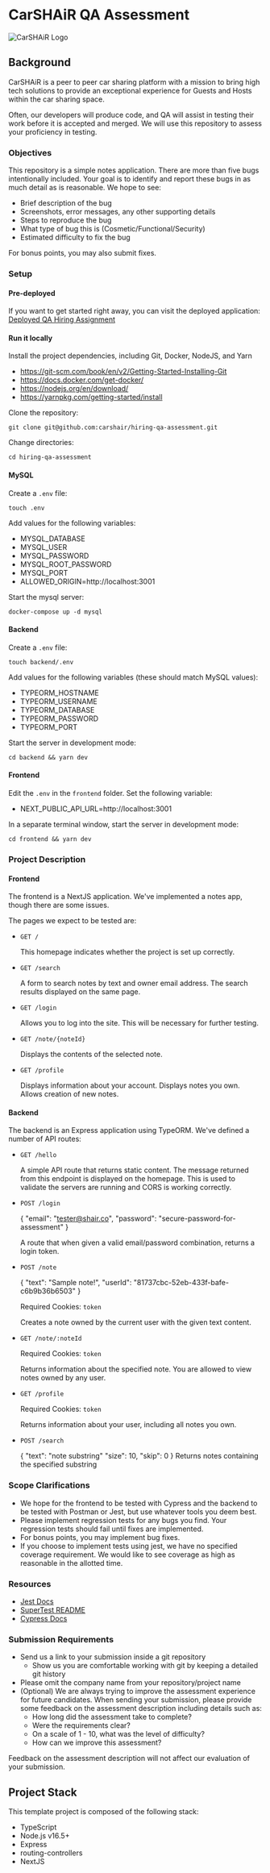 # CarSHAiR QA Assessment

![CarSHAiR Logo](https://www.carshair.com/CarSHAiR-Logo.png)

## Background

CarSHAiR is a peer to peer car sharing platform with a mission to bring high tech solutions to provide an exceptional experience for Guests and Hosts within the car sharing space.

Often, our developers will produce code, and QA will assist in testing their work before it is accepted and merged. We will use this repository to assess your proficiency in testing.

### Objectives

This repository is a simple notes application. There are more than five bugs intentionally included. Your goal is to identify and report these bugs in as much detail as is reasonable. We hope to see:
* Brief description of the bug
* Screenshots, error messages, any other supporting details
* Steps to reproduce the bug
* What type of bug this is (Cosmetic/Functional/Security)
* Estimated difficulty to fix the bug

For bonus points, you may also submit fixes.

### Setup

#### Pre-deployed
If you want to get started right away, you can visit the deployed application:
[Deployed QA Hiring Assignment](https://master.hiring-assignment.qa.c66.me/)

#### Run it locally

Install the project dependencies, including Git, Docker, NodeJS, and Yarn
* https://git-scm.com/book/en/v2/Getting-Started-Installing-Git
* https://docs.docker.com/get-docker/
* https://nodejs.org/en/download/
* https://yarnpkg.com/getting-started/install

Clone the repository:

`git clone git@github.com:carshair/hiring-qa-assessment.git`

Change directories:

`cd hiring-qa-assessment`

#### MySQL

Create a `.env` file:

`touch .env`

Add values for the following variables:
- MYSQL_DATABASE
- MYSQL_USER
- MYSQL_PASSWORD
- MYSQL_ROOT_PASSWORD
- MYSQL_PORT
- ALLOWED_ORIGIN=http://localhost:3001

Start the mysql server:

`docker-compose up -d mysql`

#### Backend

Create a `.env` file:

`touch backend/.env`

Add values for the following variables (these should match MySQL values):
- TYPEORM_HOSTNAME
- TYPEORM_USERNAME
- TYPEORM_DATABASE
- TYPEORM_PASSWORD
- TYPEORM_PORT

Start the server in development mode:

`cd backend && yarn dev`


#### Frontend

Edit the `.env` in the `frontend` folder. Set the following variable:

- NEXT_PUBLIC_API_URL=http://localhost:3001

In a separate terminal window, start the server in development mode:

`cd frontend && yarn dev`

### Project Description

#### Frontend

The frontend is a NextJS application. We've implemented a notes app, though there are some issues.

The pages we expect to be tested are:

- `GET /`

  This homepage indicates whether the project is set up correctly.

- `GET /search`

  A form to search notes by text and owner email address. The search results displayed on the same page.

- `GET /login`

  Allows you to log into the site. This will be necessary for further testing.

- `GET /note/{noteId}`

  Displays the contents of the selected note.

- `GET /profile`

  Displays information about your account. Displays notes you own. Allows creation of new notes.

#### Backend

The backend is an Express application using TypeORM. We've defined a number of API routes:

- `GET /hello`

  A simple API route that returns static content. The message returned from this endpoint is displayed on the homepage. This is used to validate the servers are running and CORS is working correctly.

- `POST /login`

  {
    "email": "tester@shair.co",
    "password": "secure-password-for-assessment"
  }

  A route that when given a valid email/password combination, returns a login token.

- `POST /note`

  {
    "text": "Sample note!",
    "userId": "81737cbc-52eb-433f-bafe-c6b9b36b6503"
  }

  Required Cookies: `token`

  Creates a note owned by the current user with the given text content.

- `GET /note/:noteId`

  Required Cookies: `token`

  Returns information about the specified note. You are allowed to view notes owned by any user.

- `GET /profile`

  Required Cookies: `token`

  Returns information about your user, including all notes you own.

- `POST /search`

  {
    "text": "note substring"
    "size": 10,
    "skip": 0
  }
  Returns notes containing the specified substring

### Scope Clarifications
- We hope for the frontend to be tested with Cypress and the backend to be tested with Postman or Jest, but use whatever tools you deem best.
- Please implement regression tests for any bugs you find. Your regression tests should fail until fixes are implemented.
- For bonus points, you may implement bug fixes.
- If you choose to implement tests using jest, we have no specified coverage requirement. We would like to see coverage as high as reasonable in the allotted time.

### Resources

- [Jest Docs](https://jestjs.io/docs/getting-started)
- [SuperTest README](https://github.com/visionmedia/supertest#supertest)
- [Cypress Docs](https://docs.cypress.io/api/table-of-contents)

### Submission Requirements

- Send us a link to your submission inside a git repository
  - Show us you are comfortable working with git by keeping a detailed git history
- Please omit the company name from your repository/project name
- (Optional) We are always trying to improve the assessment experience for future candidates. When sending your submission, please provide some feedback on the assessment description including details such as:
  - How long did the assessment take to complete?
  - Were the requirements clear?
  - On a scale of 1 - 10, what was the level of difficulty?
  - How can we improve this assessment?

Feedback on the assessment description will not affect our evaluation of your submission.

## Project Stack

This template project is composed of the following stack:

- TypeScript
- Node.js v16.5+
- Express
- routing-controllers
- NextJS
